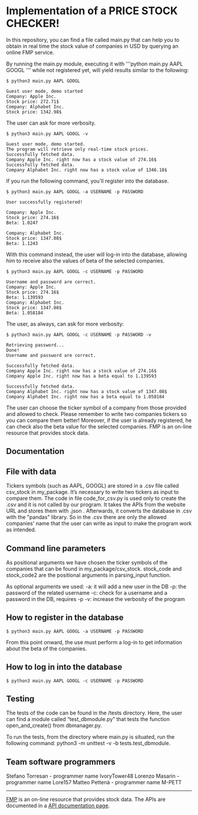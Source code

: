 # **Implementation of a PRICE STOCK CHECKER!**

In this repository, you can find a file called main.py that can help you to obtain in real time the stock value of companies in USD by querying an online FMP service. 

By running the main.py module, executing it with '''python main.py AAPL GOOGL ''' while not registered yet, will yield results similar to the following:

```
$ python3 main.py AAPL GOOGL 

Guest user mode, demo started
Company: Apple Inc. 
Stock price: 272.71$
Company: Alphabet Inc. 
Stock price: 1342.98$
```
The user can ask for more verbosity. 
```
$ python3 main.py AAPL GOOGL -v

Guest user mode, demo started. 
The program will retrieve only real-time stock prices.
Successfully fetched data.
Company Apple Inc. right now has a stock value of 274.16$
Successfully fetched data.
Company Alphabet Inc. right now has a stock value of 1346.18$
```
If you run the following command, you'll register into the database.
```
$ python3 main.py AAPL GOOGL -a USERNAME -p PASSWORD 

User successfully registered!

Company: Apple Inc.
Stock price: 274.16$
Beta: 1.0247

Company: Alphabet Inc.
Stock price: 1347.08$
Beta: 1.1243
```
With this command instead, the user will log-in into the database, allowing him to receive also the values of beta of the selected companies.
```
$ python3 main.py AAPL GOOGL -c USERNAME -p PASSWORD 

Username and password are correct.
Company: Apple Inc.
Stock price: 274.16$
Beta: 1.139593
Company: Alphabet Inc.
Stock price: 1347.08$
Beta: 1.058184
```
The user, as always, can ask for more verbosity:
```
$ python3 main.py AAPL GOOGL -c USERNAME -p PASSWORD -v

Retrieving password...
Done!
Username and password are correct.

Successfully fetched data.
Company Apple Inc. right now has a stock value of 274.16$
Company Apple Inc. right now has a beta equal to 1.139593

Successfully fetched data.
Company Alphabet Inc. right now has a stock value of 1347.08$
Company Alphabet Inc. right now has a beta equal to 1.058184
```

The user can choose the ticker symbol of a company from those provided and allowed to check. Please remember to write two companies tickers so you can compare them better! Moreover, if the user is already registered, he can check also the beta value for the selected companies.
FMP is an on-line resource that provides stock data.

## **Documentation**

## **File with data**

Tickers symbols (such as AAPL, GOOGL) are stored in a .csv file called csv\_stock in my\_package. It’s necessary to write two tickers as input to compare them.
The code in file code\_for\_csv.py  is used only to create the .csv and it is not called by our program. It takes the APIs from the website URL and stores them with .json . Afterwards, it converts the database in .csv with the "pandas" library. So in the .csv there are only the allowed companies' name that the user can write as input to make the program work as intended.

## **Command line parameters**

As positional arguments we have chosen the ticker symbols of the companies that can be found in my\_package/csv\_stock.  stock\_code and stock\_code2 are the positional arguments in parsing_input function.

As optional arguments we used:
-a: it will add a new user in the DB
-p: the password of the related username
-c: check for a username and a password in the DB, requires -p
-v: increase the verbosity of the program

## **How to register in the database**
```
$ python3 main.py AAPL GOOGL -a USERNAME -p PASSWORD
```
From this point onward, the use must perform a log-in to get information about the beta of the companies.

## **How to log in into the database**
```
$ python3 main.py AAPL GOOGL -c USERNAME -p PASSWORD
```

## **Testing**

The tests of the code can be found in the /tests directory.
Here, the user can find a module called “test_dbmodule.py” that tests the function open\_and\_create() from dbmanager.py.

To run the tests, from the directory where main.py is situated, run the following command: python3 -m unittest -v -b tests.test_dbmodule.

## **Team software programmers**

Stefano Torresan - programmer name IvoryTower48
Lorenzo Masarin - programmer name Lore157
Matteo Pettenà - programmer name M-PETT

-------------------------
[FMP](https://financialmodelingprep.com/) is an on-line resource that provides stock data. The APIs are documented in a [API documentation page](https://financialmodelingprep.com/developer/docs/).

